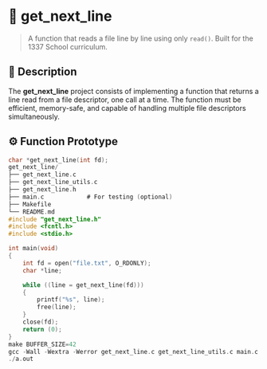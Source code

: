 # 📄 get_next_line

> A function that reads a file line by line using only `read()`. Built for the 1337 School curriculum.

## 📌 Description

The **get_next_line** project consists of implementing a function that returns a line read from a file descriptor, one call at a time. The function must be efficient, memory-safe, and capable of handling multiple file descriptors simultaneously.

## ⚙️ Function Prototype

```c
char *get_next_line(int fd);
get_next_line/
├── get_next_line.c
├── get_next_line_utils.c
├── get_next_line.h
├── main.c            # For testing (optional)
├── Makefile
└── README.md
#include "get_next_line.h"
#include <fcntl.h>
#include <stdio.h>

int main(void)
{
    int fd = open("file.txt", O_RDONLY);
    char *line;

    while ((line = get_next_line(fd)))
    {
        printf("%s", line);
        free(line);
    }
    close(fd);
    return (0);
}
make BUFFER_SIZE=42
gcc -Wall -Wextra -Werror get_next_line.c get_next_line_utils.c main.c
./a.out
